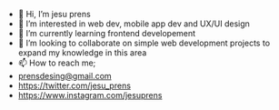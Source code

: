 - 👋 Hi, I’m jesu prens
- 👀 I’m interested in web dev, mobile app dev and UX/UI design
- 🌱 I’m currently learning frontend developement
- 💞️ I’m looking to collaborate on simple web development projects to expand my knowledge in this area
- 📫 How to reach me;
- prensdesing@gmail.com
- https://twitter.com/jesu_prens
- https://www.instagram.com/jesuprens

<!---
codewithprens/codewithprens is a ✨ special ✨ repository because its `README.md` (this file) appears on your GitHub profile.
You can click the Preview link to take a look at your changes.
--->

